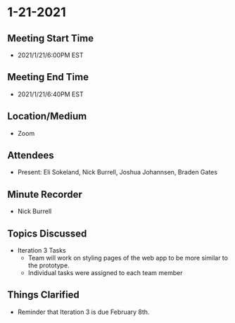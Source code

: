 # 1-21-2021
## Meeting Start Time
- 2021/1/21/6:00PM EST

## Meeting End Time
- 2021/1/21/6:40PM EST

## Location/Medium
- Zoom

## Attendees
- Present: Eli Sokeland, Nick Burrell, Joshua Johannsen, Braden Gates

## Minute Recorder
- Nick Burrell

## Topics Discussed
- Iteration 3 Tasks
  - Team will work on styling pages of the web app to be more similar to the prototype.
  - Individual tasks were assigned to each team member
## Things Clarified
- Reminder that Iteration 3 is due February 8th.
